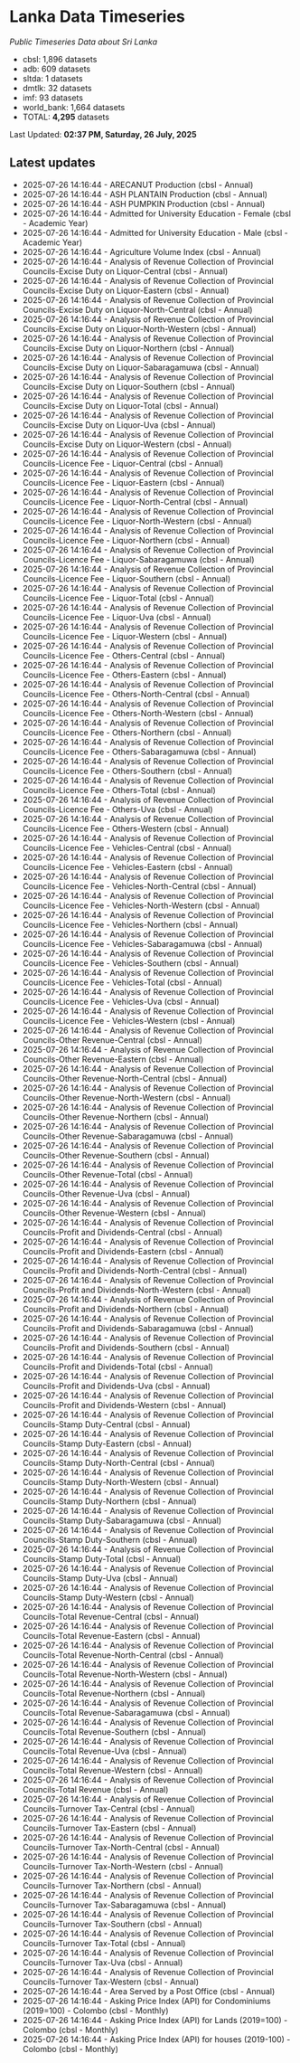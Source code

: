 # Lanka Data Timeseries
*Public Timeseries Data about Sri Lanka*

* cbsl: 1,896 datasets
* adb: 609 datasets
* sltda: 1 datasets
* dmtlk: 32 datasets
* imf: 93 datasets
* world_bank: 1,664 datasets
* TOTAL: **4,295** datasets

Last Updated: **02:37 PM, Saturday, 26 July, 2025**

## Latest updates

* 2025-07-26 14:16:44 - ARECANUT Production (cbsl - Annual)
* 2025-07-26 14:16:44 - ASH PLANTAIN Production (cbsl - Annual)
* 2025-07-26 14:16:44 - ASH PUMPKIN Production (cbsl - Annual)
* 2025-07-26 14:16:44 - Admitted for University Education - Female (cbsl - Academic Year)
* 2025-07-26 14:16:44 - Admitted for University Education - Male (cbsl - Academic Year)
* 2025-07-26 14:16:44 - Agriculture Volume Index (cbsl - Annual)
* 2025-07-26 14:16:44 - Analysis of Revenue Collection of Provincial Councils-Excise Duty on Liquor-Central (cbsl - Annual)
* 2025-07-26 14:16:44 - Analysis of Revenue Collection of Provincial Councils-Excise Duty on Liquor-Eastern (cbsl - Annual)
* 2025-07-26 14:16:44 - Analysis of Revenue Collection of Provincial Councils-Excise Duty on Liquor-North-Central (cbsl - Annual)
* 2025-07-26 14:16:44 - Analysis of Revenue Collection of Provincial Councils-Excise Duty on Liquor-North-Western (cbsl - Annual)
* 2025-07-26 14:16:44 - Analysis of Revenue Collection of Provincial Councils-Excise Duty on Liquor-Northern (cbsl - Annual)
* 2025-07-26 14:16:44 - Analysis of Revenue Collection of Provincial Councils-Excise Duty on Liquor-Sabaragamuwa (cbsl - Annual)
* 2025-07-26 14:16:44 - Analysis of Revenue Collection of Provincial Councils-Excise Duty on Liquor-Southern (cbsl - Annual)
* 2025-07-26 14:16:44 - Analysis of Revenue Collection of Provincial Councils-Excise Duty on Liquor-Total (cbsl - Annual)
* 2025-07-26 14:16:44 - Analysis of Revenue Collection of Provincial Councils-Excise Duty on Liquor-Uva (cbsl - Annual)
* 2025-07-26 14:16:44 - Analysis of Revenue Collection of Provincial Councils-Excise Duty on Liquor-Western (cbsl - Annual)
* 2025-07-26 14:16:44 - Analysis of Revenue Collection of Provincial Councils-Licence Fee - Liquor-Central (cbsl - Annual)
* 2025-07-26 14:16:44 - Analysis of Revenue Collection of Provincial Councils-Licence Fee - Liquor-Eastern (cbsl - Annual)
* 2025-07-26 14:16:44 - Analysis of Revenue Collection of Provincial Councils-Licence Fee - Liquor-North-Central (cbsl - Annual)
* 2025-07-26 14:16:44 - Analysis of Revenue Collection of Provincial Councils-Licence Fee - Liquor-North-Western (cbsl - Annual)
* 2025-07-26 14:16:44 - Analysis of Revenue Collection of Provincial Councils-Licence Fee - Liquor-Northern (cbsl - Annual)
* 2025-07-26 14:16:44 - Analysis of Revenue Collection of Provincial Councils-Licence Fee - Liquor-Sabaragamuwa (cbsl - Annual)
* 2025-07-26 14:16:44 - Analysis of Revenue Collection of Provincial Councils-Licence Fee - Liquor-Southern (cbsl - Annual)
* 2025-07-26 14:16:44 - Analysis of Revenue Collection of Provincial Councils-Licence Fee - Liquor-Total (cbsl - Annual)
* 2025-07-26 14:16:44 - Analysis of Revenue Collection of Provincial Councils-Licence Fee - Liquor-Uva (cbsl - Annual)
* 2025-07-26 14:16:44 - Analysis of Revenue Collection of Provincial Councils-Licence Fee - Liquor-Western (cbsl - Annual)
* 2025-07-26 14:16:44 - Analysis of Revenue Collection of Provincial Councils-Licence Fee - Others-Central (cbsl - Annual)
* 2025-07-26 14:16:44 - Analysis of Revenue Collection of Provincial Councils-Licence Fee - Others-Eastern (cbsl - Annual)
* 2025-07-26 14:16:44 - Analysis of Revenue Collection of Provincial Councils-Licence Fee - Others-North-Central (cbsl - Annual)
* 2025-07-26 14:16:44 - Analysis of Revenue Collection of Provincial Councils-Licence Fee - Others-North-Western (cbsl - Annual)
* 2025-07-26 14:16:44 - Analysis of Revenue Collection of Provincial Councils-Licence Fee - Others-Northern (cbsl - Annual)
* 2025-07-26 14:16:44 - Analysis of Revenue Collection of Provincial Councils-Licence Fee - Others-Sabaragamuwa (cbsl - Annual)
* 2025-07-26 14:16:44 - Analysis of Revenue Collection of Provincial Councils-Licence Fee - Others-Southern (cbsl - Annual)
* 2025-07-26 14:16:44 - Analysis of Revenue Collection of Provincial Councils-Licence Fee - Others-Total (cbsl - Annual)
* 2025-07-26 14:16:44 - Analysis of Revenue Collection of Provincial Councils-Licence Fee - Others-Uva (cbsl - Annual)
* 2025-07-26 14:16:44 - Analysis of Revenue Collection of Provincial Councils-Licence Fee - Others-Western (cbsl - Annual)
* 2025-07-26 14:16:44 - Analysis of Revenue Collection of Provincial Councils-Licence Fee - Vehicles-Central (cbsl - Annual)
* 2025-07-26 14:16:44 - Analysis of Revenue Collection of Provincial Councils-Licence Fee - Vehicles-Eastern (cbsl - Annual)
* 2025-07-26 14:16:44 - Analysis of Revenue Collection of Provincial Councils-Licence Fee - Vehicles-North-Central (cbsl - Annual)
* 2025-07-26 14:16:44 - Analysis of Revenue Collection of Provincial Councils-Licence Fee - Vehicles-North-Western (cbsl - Annual)
* 2025-07-26 14:16:44 - Analysis of Revenue Collection of Provincial Councils-Licence Fee - Vehicles-Northern (cbsl - Annual)
* 2025-07-26 14:16:44 - Analysis of Revenue Collection of Provincial Councils-Licence Fee - Vehicles-Sabaragamuwa (cbsl - Annual)
* 2025-07-26 14:16:44 - Analysis of Revenue Collection of Provincial Councils-Licence Fee - Vehicles-Southern (cbsl - Annual)
* 2025-07-26 14:16:44 - Analysis of Revenue Collection of Provincial Councils-Licence Fee - Vehicles-Total (cbsl - Annual)
* 2025-07-26 14:16:44 - Analysis of Revenue Collection of Provincial Councils-Licence Fee - Vehicles-Uva (cbsl - Annual)
* 2025-07-26 14:16:44 - Analysis of Revenue Collection of Provincial Councils-Licence Fee - Vehicles-Western (cbsl - Annual)
* 2025-07-26 14:16:44 - Analysis of Revenue Collection of Provincial Councils-Other Revenue-Central (cbsl - Annual)
* 2025-07-26 14:16:44 - Analysis of Revenue Collection of Provincial Councils-Other Revenue-Eastern (cbsl - Annual)
* 2025-07-26 14:16:44 - Analysis of Revenue Collection of Provincial Councils-Other Revenue-North-Central (cbsl - Annual)
* 2025-07-26 14:16:44 - Analysis of Revenue Collection of Provincial Councils-Other Revenue-North-Western (cbsl - Annual)
* 2025-07-26 14:16:44 - Analysis of Revenue Collection of Provincial Councils-Other Revenue-Northern (cbsl - Annual)
* 2025-07-26 14:16:44 - Analysis of Revenue Collection of Provincial Councils-Other Revenue-Sabaragamuwa (cbsl - Annual)
* 2025-07-26 14:16:44 - Analysis of Revenue Collection of Provincial Councils-Other Revenue-Southern (cbsl - Annual)
* 2025-07-26 14:16:44 - Analysis of Revenue Collection of Provincial Councils-Other Revenue-Total (cbsl - Annual)
* 2025-07-26 14:16:44 - Analysis of Revenue Collection of Provincial Councils-Other Revenue-Uva (cbsl - Annual)
* 2025-07-26 14:16:44 - Analysis of Revenue Collection of Provincial Councils-Other Revenue-Western (cbsl - Annual)
* 2025-07-26 14:16:44 - Analysis of Revenue Collection of Provincial Councils-Profit and Dividends-Central (cbsl - Annual)
* 2025-07-26 14:16:44 - Analysis of Revenue Collection of Provincial Councils-Profit and Dividends-Eastern (cbsl - Annual)
* 2025-07-26 14:16:44 - Analysis of Revenue Collection of Provincial Councils-Profit and Dividends-North-Central (cbsl - Annual)
* 2025-07-26 14:16:44 - Analysis of Revenue Collection of Provincial Councils-Profit and Dividends-North-Western (cbsl - Annual)
* 2025-07-26 14:16:44 - Analysis of Revenue Collection of Provincial Councils-Profit and Dividends-Northern (cbsl - Annual)
* 2025-07-26 14:16:44 - Analysis of Revenue Collection of Provincial Councils-Profit and Dividends-Sabaragamuwa (cbsl - Annual)
* 2025-07-26 14:16:44 - Analysis of Revenue Collection of Provincial Councils-Profit and Dividends-Southern (cbsl - Annual)
* 2025-07-26 14:16:44 - Analysis of Revenue Collection of Provincial Councils-Profit and Dividends-Total (cbsl - Annual)
* 2025-07-26 14:16:44 - Analysis of Revenue Collection of Provincial Councils-Profit and Dividends-Uva (cbsl - Annual)
* 2025-07-26 14:16:44 - Analysis of Revenue Collection of Provincial Councils-Profit and Dividends-Western (cbsl - Annual)
* 2025-07-26 14:16:44 - Analysis of Revenue Collection of Provincial Councils-Stamp Duty-Central (cbsl - Annual)
* 2025-07-26 14:16:44 - Analysis of Revenue Collection of Provincial Councils-Stamp Duty-Eastern (cbsl - Annual)
* 2025-07-26 14:16:44 - Analysis of Revenue Collection of Provincial Councils-Stamp Duty-North-Central (cbsl - Annual)
* 2025-07-26 14:16:44 - Analysis of Revenue Collection of Provincial Councils-Stamp Duty-North-Western (cbsl - Annual)
* 2025-07-26 14:16:44 - Analysis of Revenue Collection of Provincial Councils-Stamp Duty-Northern (cbsl - Annual)
* 2025-07-26 14:16:44 - Analysis of Revenue Collection of Provincial Councils-Stamp Duty-Sabaragamuwa (cbsl - Annual)
* 2025-07-26 14:16:44 - Analysis of Revenue Collection of Provincial Councils-Stamp Duty-Southern (cbsl - Annual)
* 2025-07-26 14:16:44 - Analysis of Revenue Collection of Provincial Councils-Stamp Duty-Total (cbsl - Annual)
* 2025-07-26 14:16:44 - Analysis of Revenue Collection of Provincial Councils-Stamp Duty-Uva (cbsl - Annual)
* 2025-07-26 14:16:44 - Analysis of Revenue Collection of Provincial Councils-Stamp Duty-Western (cbsl - Annual)
* 2025-07-26 14:16:44 - Analysis of Revenue Collection of Provincial Councils-Total Revenue-Central (cbsl - Annual)
* 2025-07-26 14:16:44 - Analysis of Revenue Collection of Provincial Councils-Total Revenue-Eastern (cbsl - Annual)
* 2025-07-26 14:16:44 - Analysis of Revenue Collection of Provincial Councils-Total Revenue-North-Central (cbsl - Annual)
* 2025-07-26 14:16:44 - Analysis of Revenue Collection of Provincial Councils-Total Revenue-North-Western (cbsl - Annual)
* 2025-07-26 14:16:44 - Analysis of Revenue Collection of Provincial Councils-Total Revenue-Northern (cbsl - Annual)
* 2025-07-26 14:16:44 - Analysis of Revenue Collection of Provincial Councils-Total Revenue-Sabaragamuwa (cbsl - Annual)
* 2025-07-26 14:16:44 - Analysis of Revenue Collection of Provincial Councils-Total Revenue-Southern (cbsl - Annual)
* 2025-07-26 14:16:44 - Analysis of Revenue Collection of Provincial Councils-Total Revenue-Uva (cbsl - Annual)
* 2025-07-26 14:16:44 - Analysis of Revenue Collection of Provincial Councils-Total Revenue-Western (cbsl - Annual)
* 2025-07-26 14:16:44 - Analysis of Revenue Collection of Provincial Councils-Total Revenue (cbsl - Annual)
* 2025-07-26 14:16:44 - Analysis of Revenue Collection of Provincial Councils-Turnover Tax-Central (cbsl - Annual)
* 2025-07-26 14:16:44 - Analysis of Revenue Collection of Provincial Councils-Turnover Tax-Eastern (cbsl - Annual)
* 2025-07-26 14:16:44 - Analysis of Revenue Collection of Provincial Councils-Turnover Tax-North-Central (cbsl - Annual)
* 2025-07-26 14:16:44 - Analysis of Revenue Collection of Provincial Councils-Turnover Tax-North-Western (cbsl - Annual)
* 2025-07-26 14:16:44 - Analysis of Revenue Collection of Provincial Councils-Turnover Tax-Northern (cbsl - Annual)
* 2025-07-26 14:16:44 - Analysis of Revenue Collection of Provincial Councils-Turnover Tax-Sabaragamuwa (cbsl - Annual)
* 2025-07-26 14:16:44 - Analysis of Revenue Collection of Provincial Councils-Turnover Tax-Southern (cbsl - Annual)
* 2025-07-26 14:16:44 - Analysis of Revenue Collection of Provincial Councils-Turnover Tax-Total (cbsl - Annual)
* 2025-07-26 14:16:44 - Analysis of Revenue Collection of Provincial Councils-Turnover Tax-Uva (cbsl - Annual)
* 2025-07-26 14:16:44 - Analysis of Revenue Collection of Provincial Councils-Turnover Tax-Western (cbsl - Annual)
* 2025-07-26 14:16:44 - Area Served by a Post Office (cbsl - Annual)
* 2025-07-26 14:16:44 - Asking Price Index (API) for Condominiums (2019=100) - Colombo (cbsl - Monthly)
* 2025-07-26 14:16:44 - Asking Price Index (API) for Lands (2019=100) - Colombo (cbsl - Monthly)
* 2025-07-26 14:16:44 - Asking Price Index (API) for houses (2019-100) - Colombo (cbsl - Monthly)